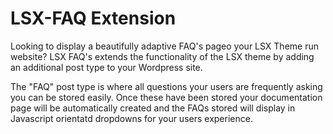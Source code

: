 # LSX-FAQ Extension
Looking to display a beautifully adaptive FAQ's pageo your LSX Theme run website? LSX FAQ's extends the functionality of the LSX theme by adding an additional post type to your Wordpress site. 

The "FAQ" post type is where all questions your users are frequently asking you can be stored easily. Once these have been stored your documentation page will be automatically created and the FAQs stored will display in Javascript orientatd dropdowns for your users experience. 

